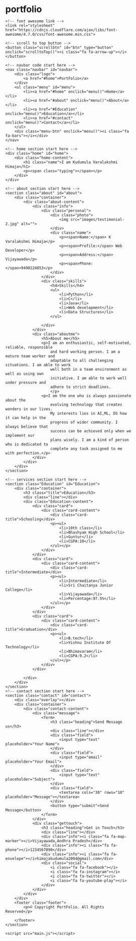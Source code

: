 # portfolio
<!DOCTYPE html>
<html lang="en">
<head>
    <meta charset="UTF-8">
    <meta http-equiv="X-UA-Compatible" content="IE=edge">
    <meta name="viewport" content="width=device-width, initial-scale=1.0">
    <title>PortFolio Website</title>
    <style>
        *{
    margin: 0;
    padding: 0;
    box-sizing: border-box;
    font-family: -apple-system,BlinkMacSystemFont,"Segoe UI",Roboto,"Helvetica Neue",Arial,sans-serif,"Apple Color Emoji","Segoe UI Emoji","Segoe UI Symbol","Noto Color Emoji";
}


/* common code here */
.container{
    max-width: 1100px;
    margin: auto;
}

section{
    padding: 80px 0;
}

body,html{
    scroll-behavior: smooth;
}

body{
    background: #f5f5f5;
}

.title{
    width: 100%;
    text-align: center;
    font-size: 2.5rem;
    text-transform: uppercase;
    font-weight: 500;
}

.line{
    width: 80px;
    background: #0078ff;
    height: 4px;
    margin: 0 auto;
    margin-top: 10px;
}

.menu-btn{
    color: white;
    font-size: 23px;
    cursor: pointer;
    display: none;
}

.scrollbtn{
    height: 40px;
    width: 40px;
    position: fixed;
    right: 20px;
    bottom: 40px;
    background: #0078ff;
    padding: 8px;
    border: none;
    outline: none;
    border-radius: 50%;
    cursor: pointer;
    z-index: 500;
    pointer-events: auto;
}

.scrollbtn i{
    text-align: center;
    font-size: 20px;
    color: white;
}

/* navbar styling */
.navbar{
    position: fixed;
    width: 100%;
    display: flex;
    align-items: center;
    justify-content: space-between;
    padding: 2rem 8rem;
    z-index: 500;
    transition: 0.4s;
}

.navbar.sticky{
    position: fixed;
    top: 0;
    width: 100%;
    background: white;
    color: #0078ff;
    padding: 1.1rem 8rem;
    box-shadow: 0px 6px 9px 0px rgb(0 0 0 /6%);
}

.navbar .logo a{
    text-decoration: none;
    font-weight: 600;
    font-size: 30px;
    color: white;
}

.navbar.sticky .logo a{
    color: #0078ff;
}

.navbar .menu li{
    list-style: none;
    display: inline-block;
    margin-left: 35px;
    position: relative;
}

.navbar .menu li a{
    display: block;
    text-decoration: none;
    font-size: 16px;
    font-weight: 600;
    color: white;
}

.navbar.sticky .menu li a{
    color: #0078ff;
}

.navbar .menu li a::before{
    content: "";
    position: absolute;
    width: 0%;
    left: 0;
    bottom: -10px;
    height: 2px;
    background: white;
    transition: 0.2s;
}

.navbar.sticky .menu li a::before{
    background: #0078ff;
}

.navbar .menu li a:hover:before{
    width: 35px;
}

/* home styling */
.home{
    position: relative;
    left: 0;
    top: 0;
    height: 100vh;
    background: linear-gradient(rgba(0, 0, 0, 0.88),rgba(0,0,0,0.8)), url(images/intro-bg.jpg) center center/cover no-repeat;
    background-attachment: fixed;
    color: white;
}

.home .home-content{
    width: 100%;
    height: 100vh;
    display: flex;
    flex-direction: column;
    align-items: center;
    justify-content: center;
}

.home .home-content h1{
    font-size: 4.2rem;
    margin-bottom: 1.5rem;
}

.home .home-content span{
    font-size: 45px;
}

/* about me styling */
.about-content{
    background: white;
    width: 100%;
    padding: 2.5rem 3rem;
    display: flex;
    box-shadow: 0 1px 1px 0 rgb(0 0 0 /6%), 0 2px 5px 0 rgb(0 0 0 / 20%);
}

.about-content .info{
    width: 50%;
    padding: 5px;
    display: flex;
    flex-direction: column;
}

.about-content .info .personal{
    display: flex;
    align-items: center;
    width: 100%;
}

.about-content .info .personal .photo{
    width: 40%;
    display: flex;
}

.about-content .info .personal .photo img{
    border-radius: 5px;
}

.about-content .info .personal .name{
    align-items: flex-start;
    width: 60%;
}

.about-content .info .personal .name p{
    margin-bottom: 15px;
    font-size: 18px;
}

.about-content .info .personal .name p span{
    font-weight: 600
}

.about-content .info .skills{
    margin-top: 25px;
}

.about-content .info .skills h4{
    font-size: 20px;
    margin-bottom: 20px;
}

.about-content .info .skills .skill{
    width: 100%;
    display: flex;
    justify-content: space-between;
}

.about-content .info .skills {
    margin-top: 10px;
    height: 8px;
    width: 100%;
    
    position: relative;
    margin-bottom: 25px;
}

.about-content .info .skills {
    position: absolute;
    height: 100%;
}

.about-content .info .skills {
    width: 95%;
}

.about-content .info .skills {
    width: 85%;
}

.about-content .info .skills {
    width: 75%;
}

.about-content .info .skills {
    width: 70%;
}

.about-content .aboutme{
    width: 50%;
    padding: 0 20px;
}

.about-content .aboutme h5{
    font-size: 2rem;
    position: relative;
    font-weight: 500;
    margin-bottom: 2.5rem;
}

.about-content .aboutme h5::before{
    content: "";
    position: absolute;
    left: 0;
    bottom: -10px;
    width: 80px;
    height: 4px;
    background: #0078ff;
}

.about-content .aboutme p{
    font-weight: 300;
    margin-bottom: 15px;
    font-size: 20px;
}
.about{
    background-color: #0078ff;
}
.skills{
    padding-top: 280px;
    padding-left: 150px;
}
.name{
    padding-top: 90px;
    margin-right: 150px;
}

/* services section styling */
.Education{
    background: #111;
    color: white;
}

.Education .Education-content{
    margin-top: 2rem;
    display: flex;
    flex-wrap: wrap;
    align-items: center;
    justify-content: space-around;
}

.Education .Education-content .card{
    width: 330px;
    text-align: center;
    background: #222;
    padding: 20px 15px;
    margin-bottom: 30px;
    border-radius: 10px;
    cursor: pointer;
    transition: 0.3s;
}

.Education .Education-content .card:hover{
    background: #0078ff;
}

.Education .Education-content .card .card-content{
    transition: 0.3s;
}

.Education .Education-content .card:hover .card-content{
    transform: scale(1.07);
}

.Education .Education-content .card .card-content .icon{
    padding: 5px 0;
    color: white;
}

.Education .Education-content .card .card-content .icon i{
    font-size: 5rem;
}

.Education .Education-content .card .card-content .card-title{
    padding: 5px 0;
    font-size: 25px;
    font-weight: 500;
    color: #0078ff;
}

.Education .Education-content .card:hover .card-content .card-title{
    color: white;
}
ul{
    padding-left: 10px;
}

/* contact section styling */
.contact{
    position: relative;
    color: white;
    width: 100%;
    background: url(images/overlay-bg.jpg) center center/cover no-repeat;
    background-attachment: fixed;
    z-index: 0;
    padding-bottom: 30px;
}

.contact .overlay{
    position: absolute;
    left: 0;
    top: 0;
    width: 100%;
    height: 100%;
    background: #0078ff;
    opacity: 0.7;
    z-index: -1;
    pointer-events: none;
}

.contact .contact-content{
    background: white;
    color: black;
    z-index: 100;
    width: 100%;
    padding: 2.5rem;
    display: flex;
}

.contact .contact-content .heading{
    font-size: 2rem;
    font-weight: 500;
}

.contact .contact-content .line{
    margin: 0;
    width: 100px;
    height: 4px;
    margin-top: 12px;
    margin-bottom: 25px;
}

.contact .contact-content .message{
    width: 50%;
    padding: 0 15px;
}

.contact .contact-content .message .field{
    width: 100%;
    margin-bottom: 20px;
}

.contact .contact-content .message .field input,
.contact .contact-content .message .field textarea{
    width: 100%;
    height: 40px;
    border: 1px solid #888;
    outline: none;
    border-radius: 5px;
    padding-left: 15px;
    font-size: 16px;
}

.contact .contact-content .message .field textarea{
    height: 100px;
    padding-top: 5px;
}

.contact .contact-content .message button{
    padding: 15px 25px;
    background: #0078ff;
    color: white;
    font-size: 20px;
    border-radius: 10px;
    outline: none;
    border: none;
    cursor: pointer;
}

.contact .contact-content .gettouch{
    width: 50%;
    padding: 0 15px;
}

.contact .contact-content .gettouch p{
    color: rgba(0,0,0,0.6);
    font-weight: 300;
    margin-bottom: 20px;
    font-size: 20px;
    line-height: 1.5;
}

.contact .contact-content .gettouch .info{
    margin-bottom: 15px;
}

.contact .contact-content .gettouch .info i{
    font-size: 18px;
    color: #0078ff;
    margin-right: 15px;
}

.contact .contact-content .gettouch .social{
    width: 100%;
}

.contact .contact-content .gettouch .social i{
    width: 45px;
    font-size: 25px;
    color: white;
    background: #444;
    padding: 10px;
    text-align: center;
    margin: 20px 5px 0 0;
    cursor: pointer;
    border-radius: 5px;
    transition: 0.5s;
} 

.contact .contact-content .gettouch .social i:hover{
    background: #0078ff;
    transform: translateY(-10px);
}

.contact .footer{
    margin-top: 35px;
}

.contact .footer p{
    text-align: center;
    font-size: 18px;
}

.contact .footer p a{
    text-transform: none;
    color: white;
}

/* responsive styling start here */
@media (max-width:1024px){
    .navbar,
    .navbar.sticky{
        padding: 0.5rem 1.5rem;
    }

    .about .container{
        padding: 0 1.5rem;
    }

    .contact .container{
        padding: 0 1.5rem;
    }
}

@media (max-width:890px){
    .about .container{
        padding: 0 1rem;
    }

    .about-content{
        display: block;
        padding: 25px;
    }

    .about-content .info{
        width: 100%;
        display: flex;
        padding: 0;
    }

    .about-content .aboutme{
        width: 100%;
        padding: 0;
    }
}

@media (max-width:768px){
    .navbar,
    .navbar.sticky{
        padding: 0.5rem 2.5rem;
    }

    .navbar .menu{
        position: fixed;
        height: 100vh;
        width: 100%;
        left: -100%;
        top: 0;
        background: #0078ff;
        color: white;
        text-align: center;
        padding-top: 50px;
        transition: 0.5s;
    }

    .navbar .menu.active{
        left: 0;
    }

    .navbar .menu li{
        display: block;
        margin: 0;
    }

    .navbar .menu li a{
        display: inline-block;
        margin: 20px 0;
        font-size: 25px;
    }

    .navbar .menu li a:hover::before{
        width: 0vh;
    }

    .navbar .menu li a,
    .navbar.sticky .menu li a{
        color: white;
    }

    .navbar .menu-btn{
        display: block;
        z-index: 999;
    }

    .navbar.sticky .menu-btn i{
        color: black;
    }

    .navbar .menu-btn i.active:before{
        content: "\f00d";
    }

    .navbar.sticky .menu-btn i.active{
        color: white;
    }

    .home .home-content h1{
        text-align: center;
        padding: 0 20px;
        font-size: 3.2rem;
        margin-bottom: 1.5rem;
    }

    .home .home-content span{
        font-size: 40px;
    }

    .contact .container{
        padding: 0 15px;
    }

    .contact .contact-content{
        display: block;
    }

    .contact .contact-content .message{
        width: 100%;
        padding: 0;
        margin-bottom: 30px;
    }

    .contact .contact-content .message button{
        padding: 10px 15px;
    }

    .contact .contact-content .gettouch{
        width: 100%;
        padding: 0;
    }
}

@media (max-width:500px){
    .home .home-content h1{
        font-size: 2.5rem;
    }

    .home .home-content span{
        font-size: 30px;
    }

    .about-content .info .personal{
        display: block;
    }

    .about-content .info .personal .photo{
        width: 100%;
        margin-bottom: 20px;
    }

    .about-content .info .personal .name{
        width: 100%;
    }
}
    </style>
    <!-- typed.js  -->
    <script src="https://cdnjs.cloudflare.com/ajax/libs/typed.js/2.0.12/typed.min.js"></script>

    <!-- font awesome link -->
    <link rel="stylesheet" href="https://cdnjs.cloudflare.com/ajax/libs/font-awesome/4.7.0/css/font-awesome.min.css">
</head>
<body>

    <!-- scroll to top button -->
    <button class="scrollbtn" id="btn" type="button" onclick="scrolltoTop()"><i class="fa fa-arrow-up"></i></button>

    <!-- navbar code start here -->
    <nav class="navbar" id="navbar">
        <div class="logo">
            <a href="#home">PortFolio</a>
        </div>
        <ul class="menu" id="menu">
            <li><a href="#home" onclick="menu()">Home</a></li>
            <li><a href="#about" onclick="menu()">About</a></li>
            <li><a href="#Education" onclick="menu()">Education</a></li>
            <li><a href="#contact" onclick="menu()">Contact</a></li>
        </ul>
        <div class="menu-btn" onclick="menu()"><i class="fa fa-bars"></i></div>
    </nav>

    <!-- home section start here -->
    <div class="home" id="home">
        <div class="home-content">
            <h1 class="name">I am Kudumula Varalakshmi Himaja</h1>
            <p><span class="typing"></span></p>
        </div>
    </div>

    <!-- about section start here -->
    <section class="about" id="about">
        <div class="container">
            <div class="about-content">
                <div class="info">
                    <div class="personal">
                        <div class="photo">
                            <img src="images/testimonial-2.jpg" alt="">
                        </div>
                        <div class="name">
                            <p><span>Name:</span> K Varalakshmi Himaja</p>
                            <p><span>Profile:</span> Web Developer</p>
                            <p><span>Address:</span> Vijayawada</p>
                            <p><span>Phone:</span>9490224853</p>
                        </div>
                    </div>
                    <div class="skills">
                        <h4>Skills</h4>
                        <ul>
                            <li>Python</li>
                            <li>C</li>
                            <li>Java</li>
                            <li>Web development</li>
                            <li>Data Structures</li>
                        </ul>
                       
                    </div>
                </div>
                <div class="aboutme">
                    <h5>About me</h5>
                    <p>I am an enthusiastic, self-motivated, reliable, responsible
                        and hard working person. I am a mature team worker and
                        adaptable to all challenging situations. I am able to work
                        well both in a team environment as well as using own
                        initiative. I am able to work well under pressure and
                        adhere to strict deadlines.
                        </p>
                    <p>I am the one who is always passionate about the
                        evolving technology that creates wonders in our lives.
                        My interests lies in AI,ML, DS how it can help in the
                        progress of wider community. I always believe that
                        success can be achieved only when we implement our
                        plans wisely. I am a kind of person who is dedicated to
                        complete any task assigned to me with perfection.</p>
                </div>
            </div>
        </div>
    </section>

    <!-- services section start here -->
    <section class="Education" id="Education">
        <div class="container">
            <h3 class="title">Education</h3>
            <div class="line"></div>
            <div class="Education-content">
                <div class="card">
                    <div class="card-content">
                        <div class="card-title">Schooling</div>
                        <p><ul>
                            <li>10th class</li>
                            <li>Bhashyam High School</li>
                            <li>Guntur</li>
                            <li>CGPA:10</li>
                        </ul></p>
                    </div>
                </div>
                <div class="card">
                    <div class="card-content">
                        <div class="card-title">Intermediate</div>
                        <p><ul>
                            <li>Intermediate</li>
                            <li>Sri Chaitanya Junior College</li>
                            <li>Vijayawada</li>
                            <li>Percentage:97.5%</li>
                        </ul></p>
                    </div>
                </div>
                <div class="card">
                    <div class="card-content">
                        <div class="card-title">Graduation</div>
                        <p><ul>
                            <li>B.tech</li>
                            <li>Vishnu Institute Of Technology</li>
                            <li>Bhimavaram</li>
                            <li>CGPA:9.2</li>
                        </ul></p>
                    </div>
                </div>
               
            </div>
        </div>
    </section>
    <!-- contact section start here -->
    <section class="contact" id="contact">
        <div class="overlay"></div>
        <div class="container">
            <div class="contact-content">
                <div class="message">
                    <form>
                        <h3 class="heading">Send Message us</h3>
                        <div class="line"></div>
                        <div class="field">
                            <input type="text" placeholder="Your Name">
                        </div>
                        <div class="field">
                            <input type="email" placeholder="Your Email">
                        </div>
                        <div class="field">
                            <input type="text" placeholder="Subject">
                        </div>
                        <div class="field">
                            <textarea cols="30" rows="10" placeholder="Message"></textarea>
                        </div>
                        <button type="submit">Send Message</button>
                    </form>
                </div>
                <div class="gettouch">
                    <h3 class="heading">Get in Touch</h3>
                    <div class="line"></div>
                    <div class="info"><i class="fa fa-map-marker"></i>Vijayawada,Andhra Pradesh</div>
                    <div class="info"><i class="fa fa-phone"></i>1234567890</div>
                    <div class="info"><i class="fa fa-envelope"></i>himajakudumula2004@gmail.com</div>
                    <div class="social">
                        <i class="fa fa-facebook"></i>
                        <i class="fa fa-instagram"></i>
                        <i class="fa fa-twitter"></i>
                        <i class="fa fa-youtube-play"></i>
                    </div>
                </div>
            </div>
        </div>
        <footer class="footer">
            <p>© Copyright PortFolio. All Rights Reserved</p>
            
        </footer>
    </section>
    
    <script src="main.js"></script>
</body>
</html>
